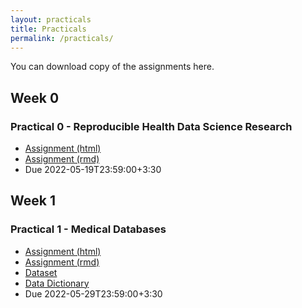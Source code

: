 ```yaml
---
layout: practicals
title: Practicals
permalink: /practicals/
---
```

You can download copy of the assignments here. 

## Week 0

### Practical 0 - Reproducible Health Data Science Research

- [Assignment (html)](/static_files/practicals/lab0_reproducibile_research_rstudio_rmd_git.html)
- [Assignment (rmd)](/static_files/practicals/lab0_reproducibile_research_rstudio_rmd_git.rmd)
- Due 2022-05-19T23:59:00+3:30

## Week 1
### Practical 1 - Medical Databases

- [Assignment (html)](/static_files/practicals/lab1_medical_databases.html)
- [Assignment (rmd)](/static_files/practicals/lab1_medical_databases.rmd)
- [Dataset](/static_files/practicals/lab1_data/2016_05v2_VitoriaAppointmentData.csv)
- [Data Dictionary](/static_files/practicals/lab1_data/DataDictionary.txt)
- Due 2022-05-29T23:59:00+3:30
